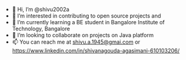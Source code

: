 - 👋 Hi, I’m @shivu2002a
- 👀 I’m interested in contributing to open source projects and 
- 🌱 I’m currently learning a BE student in Bangalore Institute of Technology, Bangalore
- 💞️ I’m looking to collaborate on projects on Java platform
- 📫 You can reach me at shivu.a.1945@gmai.com or https://www.linkedin.com/in/shivanagouda-agasimani-610103206/

